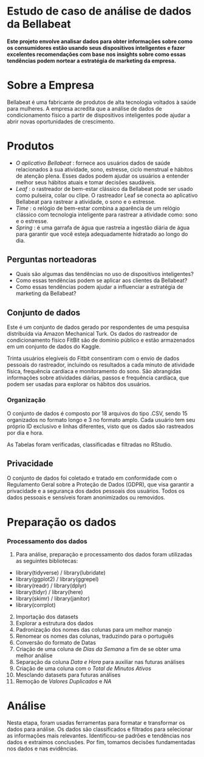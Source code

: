 # Estudo de caso de análise de dados da Bellabeat
#### Este projeto envolve analisar dados para obter informações sobre como os consumidores estão usando seus dispositivos inteligentes e fazer excelentes recomendações com base nos insights sobre como essas tendências podem nortear a estratégia de marketing da empresa. 

# Sobre a Empresa
Bellabeat é uma fabricante de produtos de alta tecnologia voltados à saúde para mulheres. 
A empresa acredita que a análise de dados de condicionamento físico a partir de dispositivos inteligentes pode ajudar a abrir novas oportunidades de crescimento.

# Produtos
- *O aplicativo Bellabeat* : fornece aos usuários dados de saúde relacionados à sua atividade, sono, estresse, ciclo menstrual e hábitos de atenção plena. Esses dados podem ajudar os usuários a entender melhor seus hábitos atuais e tomar decisões saudáveis.
- *Leaf* : o rastreador de bem-estar clássico da Bellabeat pode ser usado como pulseira, colar ou clipe. O rastreador Leaf se conecta ao aplicativo Bellabeat para rastrear a atividade, o sono e o estresse.
- *Time* : o relógio de bem-estar combina a aparência de um relógio clássico com tecnologia inteligente para rastrear a atividade como: sono e o estresse.
- *Spring* : é uma garrafa de água que rastreia a ingestão diária de água para garantir que você esteja adequadamente hidratado ao longo do dia.
 
## Perguntas norteadoras
- Quais são algumas das tendências no uso de dispositivos inteligentes?
- Como essas tendências podem se aplicar aos clientes da Bellabeat?
- Como essas tendências podem ajudar a influenciar a estratégia de marketing da Bellabeat?

## Conjunto de dados
Este é um conjunto de dados gerado por respondentes de uma pesquisa distribuída via Amazon Mechanical Turk.
Os dados do rastreador de condicionamento físico FitBit são de domínio público e estão armazenados em um conjunto de dados do Kaggle. 

Trinta usuários elegíveis do Fitbit consentiram com o envio de dados pessoais do rastreador, incluindo os resultados a cada minuto de atividade física, frequência cardíaca e monitoramento do sono. 
São abrangidas informações sobre atividades diárias, passos e frequência cardíaca, que podem ser usadas para explorar os hábitos dos usuários.

### Organização
O conjunto de dados é composto por 18 arquivos do tipo .CSV, sendo 15 organizados no formato longo e 3 no formato amplo. Cada usuário tem seu próprio ID exclusivo e linhas diferentes, visto que os dados são rastreados por dia e hora.

As Tabelas foram verificadas, classificadas e filtradas no RStudio.

## Privacidade
O conjunto de dados foi coletado e tratado em conformidade com o Regulamento Geral sobre a Proteção de Dados (GDPR), que visa garantir a privacidade e a segurança dos dados pessoais dos usuários.
Todos os dados pessoais e sensíveis foram anonimizados ou removidos.

# Preparação os dados 
### Processamento dos dados

1. Para análise, preparação e processamento dos dados foram utilizadas as seguintes bibliotecas:
- library(tidyverse)   /   library(lubridate)
- library(ggplot2) /    library(ggrepel)
- library(readr) /      library(dplyr)
- library(tidyr) /      library(here)
- library(skimr) /      library(janitor)
- library(corrplot)

2.  Importação dos datasets
3.  Explorar a estrutura dos dados 
4.  Padronização dos nomes das colunas para um melhor manejo
5.  Renomear os nomes das colunas, traduzindo para o português
6.  Conversão do formato de Datas
7.  Criação de uma coluna de *Dias da Semana* a fim de se obter uma melhor análise
8.  Separação da coluna *Data e Hora* para auxiliar nas futuras análises
9.  Criação de uma coluna com o *Total de Minutos Ativos*
10. Mesclando datasets para futuras análises
11. Remoção de *Valores Duplicados* e *NA*

# Análise
Nesta etapa, foram usadas ferramentas para formatar e transformar os dados para análise. Os dados são classificados e filtrados para selecionar as informações mais relevantes.
Identificou-se padrões e tendências nos dados e extraímos conclusões. Por fim, tomamos decisões fundamentadas nos dados e nas evidências.





